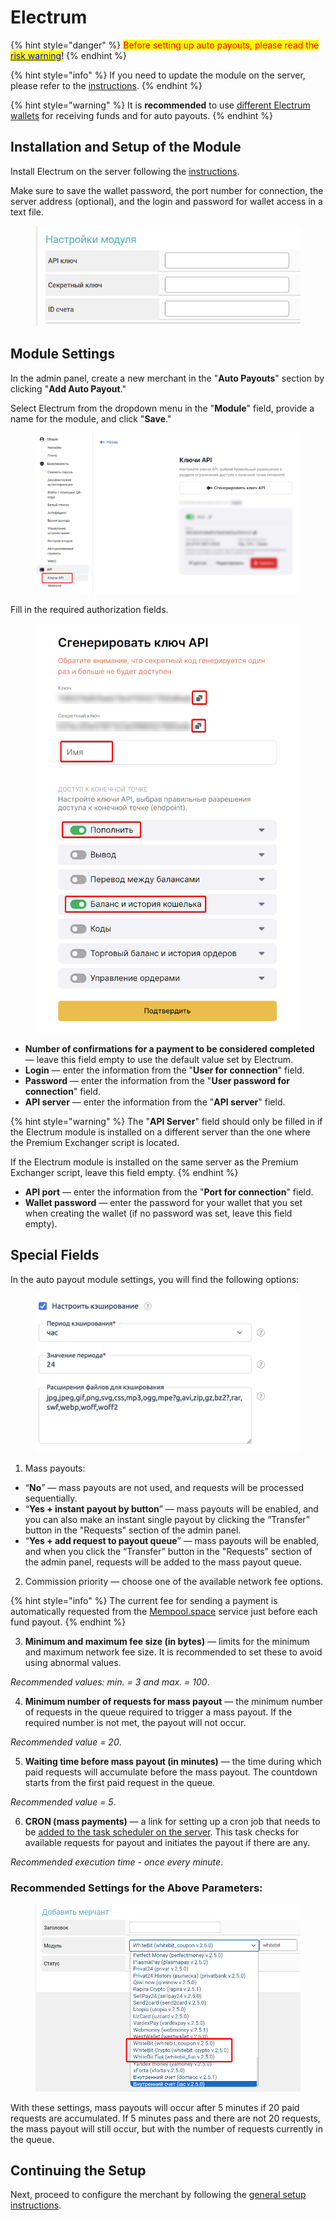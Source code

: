 # Electrum

{% hint style="danger" %}
<mark style="color:red;">Before setting up auto payouts, please read the</mark> [<mark style="color:blue;">risk warning</mark>](https://premium.gitbook.io/main/osnovnye-nastroiki/merchanty-i-avtovyplaty/avtovyplaty/preduprezhdenie-o-riskakh)<mark style="color:blue;">!</mark>
{% endhint %}

{% hint style="info" %}
If you need to update the module on the server, please refer to the [instructions](https://premium.gitbook.io/main/osnovnye-nastroiki/faq/obnovlenie-failov-skripta-na-servere/kak-obnovit-faily-na-servere#moduli-merchantov-i-avtovyplat).
{% endhint %}

{% hint style="warning" %}
It is **recommended** to use [different Electrum wallets](https://premium.gitbook.io/rukovodstvo-polzovatelya/osnovnye-nastroiki/modul-electrum/ustanovka-i-nastroika-electrum/sozdanie-dopolnitelnogo-koshelka) for receiving funds and for auto payouts.
{% endhint %}

## Installation and Setup of the Module

Install Electrum on the server following the [instructions](https://premium.gitbook.io/rukovodstvo-polzovatelya/osnovnye-nastroiki/modul-electrum/ustanovka-i-nastroika-electrum).

Make sure to save the wallet password, the port number for connection, the server address (optional), and the login and password for wallet access in a text file.

<figure><img src="../../../.gitbook/assets/image%20(1443).png" alt=""><figcaption></figcaption></figure>

## **Module Settings**

In the admin panel, create a new merchant in the "**Auto Payouts**" section by clicking "**Add Auto Payout**."

Select Electrum from the dropdown menu in the "**Module**" field, provide a name for the module, and click "**Save**."

<figure><img src="../../../.gitbook/assets/image%20(1447).png" alt="" width="509"><figcaption></figcaption></figure>

Fill in the required authorization fields.

<figure><img src="../../../.gitbook/assets/image%20(1448).png" alt=""><figcaption></figcaption></figure>

* **Number of confirmations for a payment to be considered completed** — leave this field empty to use the default value set by Electrum.
* **Login** — enter the information from the "**User for connection**" field.
* **Password** — enter the information from the "**User password for connection**" field.
* **API server** — enter the information from the "**API server**" field.

{% hint style="warning" %}
The "**API Server**" field should only be filled in if the Electrum module is installed on a different server than the one where the Premium Exchanger script is located.

If the Electrum module is installed on the same server as the Premium Exchanger script, leave this field empty.
{% endhint %}

* **API port** — enter the information from the "**Port for connection**" field.
* **Wallet password** — enter the password for your wallet that you set when creating the wallet (if no password was set, leave this field empty).

## Special Fields

In the auto payout module settings, you will find the following options:

<figure><img src="../../../.gitbook/assets/image%20(768).png" alt=""><figcaption></figcaption></figure>

1. Mass payouts:

* “**No**” — mass payouts are not used, and requests will be processed sequentially.
* “**Yes + instant payout by button**” — mass payouts will be enabled, and you can also make an instant single payout by clicking the “Transfer” button in the "Requests" section of the admin panel.
* “**Yes + add request to payout queue**” — mass payouts will be enabled, and when you click the “Transfer” button in the "Requests" section of the admin panel, requests will be added to the mass payout queue.

2. Commission priority — choose one of the available network fee options.

{% hint style="info" %}
The current fee for sending a payment is automatically requested from the [Mempool.space](https://mempool.space/api/v1/fees/recommended) service just before each fund payout.
{% endhint %}

3. **Minimum and maximum fee size (in bytes)** — limits for the minimum and maximum network fee size. It is recommended to set these to avoid using abnormal values.

&#x20; _Recommended values: min. = 3 and max. = 100_.

4. **Minimum number of requests for mass payout** — the minimum number of requests in the queue required to trigger a mass payout. If the required number is not met, the payout will not occur.

&#x20; _Recommended value = 20_.

5. **Waiting time before mass payout (in minutes)** — the time during which paid requests will accumulate before the mass payout. The countdown starts from the first paid request in the queue.

&#x20; _Recommended value = 5_.

6. **CRON (mass payments)** — a link for setting up a cron job that needs to be [added to the task scheduler on the server](https://premium.gitbook.io/rukovodstvo-polzovatelya/osnovnye-nastroiki/faq/kak-sozdat-zadanie-cron-na-servere). This task checks for available requests for payout and initiates the payout if there are any.

&#x20; _Recommended execution time - once every minute_.

### Recommended Settings for the Above Parameters:

<figure><img src="../../../.gitbook/assets/image%20(1449).png" alt=""><figcaption></figcaption></figure>

With these settings, mass payouts will occur after 5 minutes if 20 paid requests are accumulated. If 5 minutes pass and there are not 20 requests, the mass payout will still occur, but with the number of requests currently in the queue.

## Continuing the Setup

Next, proceed to configure the merchant by following the [general setup instructions](https://premium.gitbook.io/rukovodstvo-polzovatelya/osnovnye-nastroiki/merchanty-i-avtovyplaty/avtovyplaty/obshie-nastroiki-merchantov-avtovyplat).
